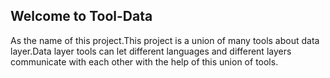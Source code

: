 Welcome to Tool-Data
----------------------
As the name of this project.This project is a union of many tools about data layer.Data layer tools can let different languages and different layers communicate with each other with the help of this union of tools.
